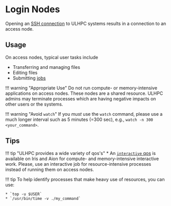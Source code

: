 # Login Nodes

Opening an [SSH connection](ssh.md) to ULHPC systems results in a
connection to an access node.

## Usage

On access nodes, typical user tasks include

* Transferring and managing files
* Editing files
* Submitting [jobs](../jobs/submi.md)


!!! warning "Appropriate Use"
    Do not run compute- or memory-intensive applications on access
    nodes. These nodes are a shared resource. ULHPC admins may terminate
    processes which are having negative impacts on other users or the
    systems.

!!! warning "Avoid `watch`"
    If you _must_ use the `watch` command, please use a much longer
    interval such as 5 minutes (=300 sec), e.g., `watch -n 300
    <your_command>`.


## Tips

!!! tip "ULHPC provides a wide variety of qos's"
    * An [`interactive` qos](../jobs/interactive.md) is
    available on Iris and Aion for compute- and memory-intensive interactive
    work. Please, use an interactive job for resource-intensive processes
    instead of running them on access nodes.

!!! tip
    To help identify processes that make heavy use of resources, you
    can use:

    * `top -u $USER`
    * `/usr/bin/time -v ./my_command`
